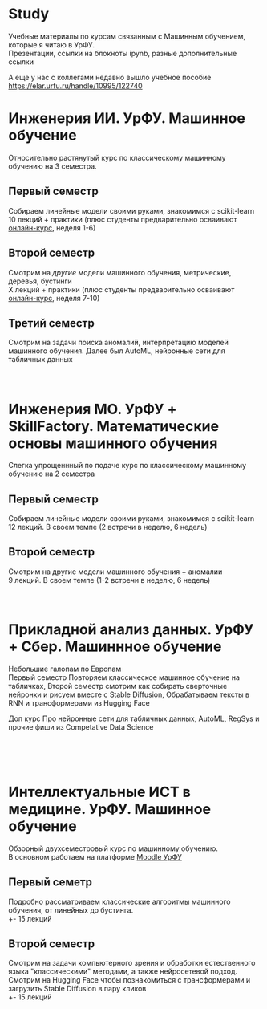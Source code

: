 # Study
Учебные материалы по курсам связанным с Машинным обучением, которые я читаю в УрФУ. </br>
Презентации, ссылки на блокноты ipynb, разные дополнительные ссылки

А еще у нас с коллегами недавно вышло учебное пособие
https://elar.urfu.ru/handle/10995/122740 

# Инженерия ИИ. УрФУ. Машинное обучение

Относительно растянутый курс по классическому машинному обучению на 3 семестра. 

## Первый семестр
Собираем линейные модели своими руками, знакомимся с scikit-learn </br>
10 лекций + практики (плюс студенты предварительно осваивают [онлайн-курс](https://courses.openedu.urfu.ru/courses/course-v1:urfu+FDAML+fall_2021/course/), неделя 1-6)

## Второй семестр
Смотрим на *другие* модели машинного обучения, метрические, деревья, бустинги </br>
Х лекций + практики (плюс студенты предварительно осваивают [онлайн-курс](https://courses.openedu.urfu.ru/courses/course-v1:urfu+FDAML+fall_2021/course/), неделя 7-10)

## Третий семестр
Смотрим на задачи поиска аномалий, интерпретацию моделей машинного обучения. 
Далее был AutoML, нейронные сети для табличных данных
</br></br></br>
# Инженерия МО. УрФУ + SkillFactory. Математические основы машинного обучения

Слегка упрощеннный по подаче курс по классическому машинному обучению на 2 семестра

## Первый семестр
Собираем линейные модели своими руками, знакомимся с scikit-learn </br>
12 лекций. В своем темпе (2 встречи в неделю, 6 недель)

## Второй семестр
Смотрим на другие модели машинного обучения + аномалии </br>
9 лекций. В своем темпе (1-2 встречи в неделю, 6 недель)
</br></br></br>

# Прикладной анализ данных. УрФУ + Сбер. Машиннное обучение
Небольшие галопам по Европам </br>
Первый семестр
Повторяем классическое машинное обучение на табличках, 
Второй семестр
смотрим как собирать сверточные нейронки и рисуем вместе с Stable Diffusion, Обрабатываем тексты в RNN и трансформерами из Hugging Face

Доп курс
Про нейронные сети для табличных данных, AutoML, RegSys и прочие фиши из Competative Data Science

</br></br></br>
# Интеллектуальные ИСТ в медицине. УрФУ. Машинное обучение
Обзорный двухсеместровый курс по машинному обучению.</br>
В основном работаем на платформе [Moodle УрФУ](https://elearn.urfu.ru/course/view.php?id=6550)

## Первый семетр
Подробно рассматриваем классические алгоритмы машинного обучения, от линейных до бустинга. </br>
+- 15 лекций

## Второй семестр
Смотрим на задачи компьютерного зрения и обработки естественного языка "классическими" методами, а также нейросетевой подход. Смотрим на Hugging Face чтобы познакомиться с трансформерами и загрузить Stable Diffusion в пару кликов </br>
+- 15 лекций

